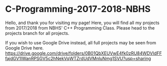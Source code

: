 # C-Programming-2017-2018-NBHS
Hello, and thank you for visiting my page!
Here, you will find all my projects from 2017/2018 from NBHS' C++ Programming Class.
Please head to the projects branch for all projects.

If you wish to use Google Drive instead, all full projects may be seen from Google Drive here.
https://drive.google.com/drive/folders/0B01QbXEUVwE4fk0zRU84WDVIdFFfajdGV1lWanRPSGV5c2hNekVqWTZrdUdVMnluNmg1SVU?usp=sharing
